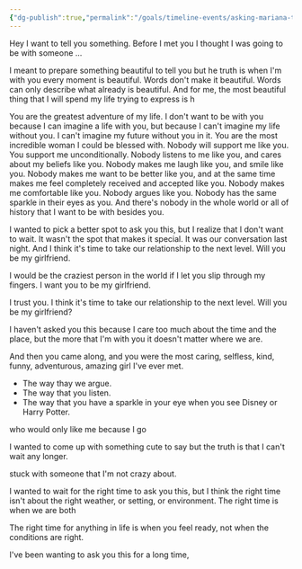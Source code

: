 ```yaml
---
{"dg-publish":true,"permalink":"/goals/timeline-events/asking-mariana-to-be-my-girlfriend/","tags":["timeline","crush"],"created":"Jul 23, 2022, 9:08 AM"}
---
```



Hey I want to tell you something. Before I met you I thought I was going to be with someone ...

I meant to prepare something beautiful to tell you but he truth is when I'm with you every moment is beautiful. Words don't make it beautiful. Words can only describe what already is beautiful. And for me, the most beautiful thing that I will spend my life trying to express is h

You are the greatest adventure of my life. I don't want to be with you because I can imagine a life with you, but because I can't imagine my life without you. I can't imagine my future without you in it. You are the most incredible woman I could be blessed with. Nobody will support me like you. You support me unconditionally. Nobody listens to me like you, and cares about my beliefs like you. Nobody makes me laugh like you, and smile like you. Nobody makes me want to be better like you, and at the same time makes me feel completely received and accepted like you. Nobody makes me comfortable like you. Nobody argues like you. Nobody has the same sparkle in their eyes as you. And there's nobody in the whole world or all of history that I want to be with besides you.

I wanted to pick a better spot to ask you this, but I realize that I don't want to wait. It wasn't the spot that makes it special. It was our conversation last night. And I think it's time to take our relationship to the next level. Will you be my girlfriend.

I would be the craziest person in the world if I let you slip through my fingers. I want you to be my girlfriend.

I trust you. I think it's time to take our relationship to the next level. Will you be my girlfriend?

I haven't asked you this because I care too much about the time and the place, but the more that I'm with you it doesn't matter where we are.

And then you came along, and you were the most caring, selfless, kind, funny, adventurous, amazing girl I've ever met. 

- The way thay we argue.
- The way that you listen.
- The way that you have a sparkle in your eye when you see Disney or Harry Potter.

who would only like me because I go

I wanted to come up with something cute to say but the truth is that I can't wait any longer. 

stuck with someone that I'm not crazy about. 

I wanted to wait for the right time to ask you this, but I think the right time isn't about the right weather, or setting, or environment. The right time is when we are both

The right time for anything in life is when you feel ready, not when the conditions are right.

I've been wanting to ask you this for a long time, 